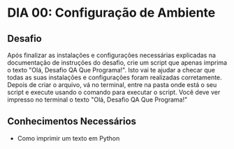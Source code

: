 # DIA 00: Configuração de Ambiente

## Desafio
Após finalizar as instalações e configurações necessárias explicadas na documentação de instruções do desafio, crie um script que apenas imprima o texto "Olá, Desafio QA Que Programa!". Isto vai te ajudar a checar que todas as suas instalações e configurações foram realizadas corretamente. Depois de criar o arquivo, vá no terminal, entre na pasta onde está o seu script e execute usando o comando para executar o script. Você deve ver impresso no terminal o texto "Olá, Desafio QA Que Programa!"

## Conhecimentos Necessários
- Como imprimir um texto em Python
